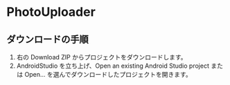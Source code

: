 # PhotoUploader

## ダウンロードの手順

1. 右の Download ZIP からプロジェクトをダウンロードします。
2. AndroidStudio を立ち上げ、Open an existing Android Studio project または Open...  を選んでダウンロードしたプロジェクトを開きます。
